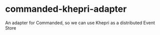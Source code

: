 # commanded-khepri-adapter
An adapter for Commanded, so we can use Khepri as a distributed Event Store
